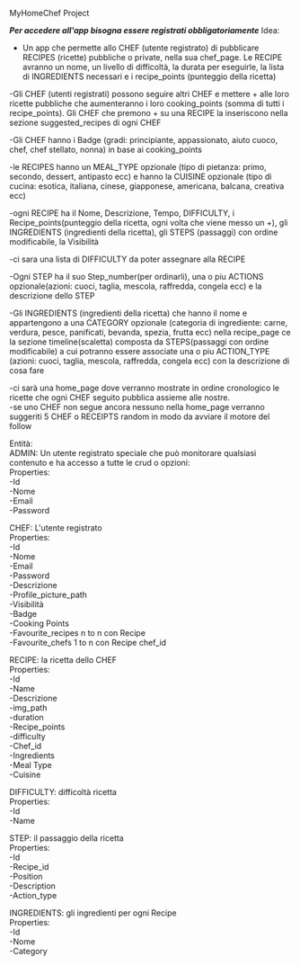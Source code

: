 MyHomeChef Project

***Per accedere all'app bisogna essere registrati obbligatoriamente***
Idea:
  
- Un app che permette allo CHEF (utente registrato) di pubblicare RECIPES (ricette) pubbliche o private, nella sua chef_page. Le RECIPE avranno un nome, un livello di difficoltà, la durata per eseguirle, la lista di INGREDIENTS necessari e i recipe_points (punteggio della ricetta)
  
-Gli CHEF (utenti registrati) possono seguire altri CHEF e mettere + alle loro ricette pubbliche che aumenteranno i loro cooking_points (somma di tutti i recipe_points). Gli CHEF che premono + su una RECIPE la inseriscono nella sezione suggested_recipes di ogni CHEF
  
-Gli CHEF hanno i Badge (gradi: principiante, appassionato, aiuto cuoco, chef, chef stellato, nonna) in base ai cooking_points
  
-le RECIPES hanno un MEAL_TYPE opzionale (tipo di pietanza: primo, secondo, dessert, antipasto ecc) e hanno la CUISINE opzionale (tipo di cucina: esotica, italiana, cinese, giapponese, americana, balcana, creativa ecc)
  
-ogni RECIPE ha il Nome, Descrizione, Tempo, DIFFICULTY, i Recipe_points(punteggio della ricetta, ogni volta che viene messo un +), gli INGREDIENTS (ingredienti della ricetta), gli STEPS (passaggi) con ordine modificabile, la Visibilità
  
-ci sara una lista di DIFFICULTY da poter assegnare alla RECIPE
  
-Ogni STEP ha il suo Step_number(per ordinarli), una o piu ACTIONS opzionale(azioni: cuoci, taglia, mescola, raffredda, congela ecc) e la descrizione dello STEP
  
-Gli INGREDIENTS (ingredienti della ricetta) che hanno il nome e appartengono a una CATEGORY opzionale (categoria di ingrediente: carne, verdura, pesce, panificati, bevanda, spezia, frutta ecc) nella recipe_page ce la sezione timeline(scaletta)
composta da STEPS(passaggi con ordine modificabile) a cui potranno essere associate una o piu ACTION_TYPE (azioni: cuoci, taglia, mescola, raffredda, congela ecc) con la descrizione di cosa fare 
  
-ci sarà una home_page dove verranno mostrate in ordine cronologico le ricette che ogni CHEF seguito pubblica assieme alle nostre.  
-se uno CHEF non segue ancora nessuno nella home_page verranno suggeriti 5 CHEF o RECEIPTS random in modo da avviare il motore del follow  
  
Entità:  
ADMIN: Un utente registrato speciale che può monitorare qualsiasi contenuto e ha accesso a tutte le crud o opzioni:  
	Properties:  
	-Id  
	-Nome  
	-Email  
	-Password  
  
CHEF: L'utente registrato  
	Properties:  
	-Id  
	-Nome  
	-Email  
	-Password  
	-Descrizione  
	-Profile_picture_path  
	-Visibilità  
	-Badge  
	-Cooking Points  
	-Favourite_recipes n to n con Recipe   
	-Favourite_chefs 1 to n con Recipe chef_id  
	  
  
RECIPE: la ricetta dello CHEF  
	Properties:  
	-Id  
	-Name  
	-Descrizione  
	-img_path  
	-duration  
	-Recipe_points  
	-difficulty  
	-Chef_id  
	-Ingredients  
	-Meal Type  
	-Cuisine  
  
DIFFICULTY: difficoltà ricetta  
	Properties:  
	-Id  
	-Name  
  
STEP: il passaggio della ricetta  
	Properties:  
	-Id    
	-Recipe_id  
	-Position  
	-Description  
	-Action_type  
  
INGREDIENTS: gli ingredienti per ogni Recipe  
	Properties:  
	-Id  
	-Nome  
	-Category  
  

